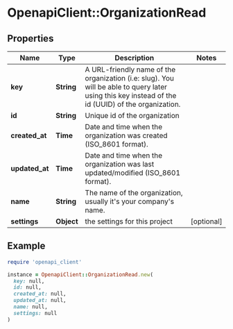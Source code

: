 # OpenapiClient::OrganizationRead

## Properties

| Name | Type | Description | Notes |
| ---- | ---- | ----------- | ----- |
| **key** | **String** | A URL-friendly name of the organization (i.e: slug). You will be able to query later using this key instead of the id (UUID) of the organization. |  |
| **id** | **String** | Unique id of the organization |  |
| **created_at** | **Time** | Date and time when the organization was created (ISO_8601 format). |  |
| **updated_at** | **Time** | Date and time when the organization was last updated/modified (ISO_8601 format). |  |
| **name** | **String** | The name of the organization, usually it&#39;s your company&#39;s name. |  |
| **settings** | **Object** | the settings for this project | [optional] |

## Example

```ruby
require 'openapi_client'

instance = OpenapiClient::OrganizationRead.new(
  key: null,
  id: null,
  created_at: null,
  updated_at: null,
  name: null,
  settings: null
)
```

